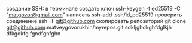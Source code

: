 создание SSH:
в терминале создать ключ ssh-keygen -t ed25519 -C "matgovor@gmail.com"
написать ssh-add .ssh/id_ed25519
проверить соединение ssh -T git@github.com
скопировать репозиторий git clone git@github.com:matveygovorukhin/myrepos.git
sdkljghdkghfdglkjh
dfkgdkfg
fgndfgnfghn